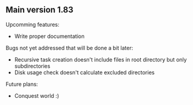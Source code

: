 ## Main version 1.83

Upcomming features:

- Write proper documentation

Bugs not yet addressed that will be done a bit later:

- Recursive task creation doesn't include files in root directory but only subdirectories
- Disk usage check doesn't calculate excluded directories

Future plans:

- Conquest world :)
